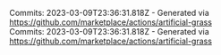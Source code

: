 Commits: 2023-03-09T23:36:31.818Z - Generated via https://github.com/marketplace/actions/artificial-grass
<br>
Commits: 2023-03-09T23:36:31.818Z - Generated via https://github.com/marketplace/actions/artificial-grass
<br>
